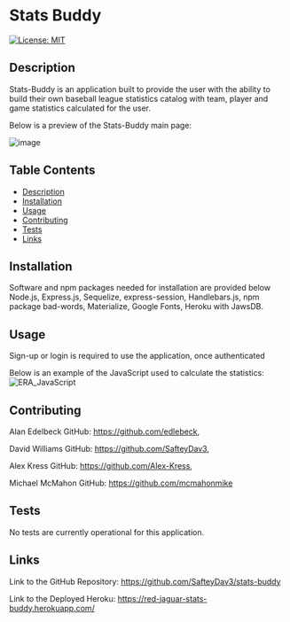 # Stats Buddy

[![License: MIT](https://img.shields.io/badge/License-MIT-yellow.svg)](https://opensource.org/licenses/MIT)


## Description
Stats-Buddy is an application built to provide the user with the ability to build their own baseball league statistics catalog with team, player and game statistics calculated for the user.

Below is a preview of the Stats-Buddy main page:

![image](https://user-images.githubusercontent.com/98231043/173719052-721b2844-fa83-488d-9f4e-62db5464a3de.png)


## Table Contents
- [Description](#description)
- [Installation](#installation)
- [Usage](#usage)
- [Contributing](#contributing)
- [Tests](#tests)
- [Links](#links)

## Installation
Software and npm packages needed for installation are provided below
Node.js, Express.js, Sequelize, express-session, Handlebars.js, npm package bad-words, Materialize, Google Fonts, Heroku with JawsDB.

## Usage
Sign-up or login is required to use the application, once authenticated 


Below is an example of the JavaScript used to calculate the statistics:
![ERA_JavaScript](https://user-images.githubusercontent.com/98231043/173717647-b72e6c9a-f694-41f1-a8b7-a03583cd4027.jpeg)


## Contributing
Alan Edelbeck GitHub: https://github.com/edlebeck, 

David Williams GitHub: https://github.com/SafteyDav3, 

Alex Kress GitHub: https://github.com/Alex-Kress, 

Michael McMahon GitHub: https://github.com/mcmahonmike

## Tests
No tests are currently operational for this application.

## Links

Link to the GitHub Repository: https://github.com/SafteyDav3/stats-buddy


Link to the Deployed Heroku: https://red-jaguar-stats-buddy.herokuapp.com/
